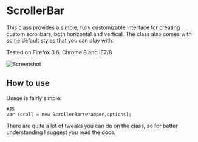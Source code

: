 ScrollerBar
===========
This class provides a simple, fully customizable interface for creating custom scrollbars, both horizontal and vertical.
The class also comes with some default styles that you can play with.

Tested on Firefox 3.6, Chrome 8 and IE7/8

![Screenshot](https://github.com/arieh/ScrollerBar/raw/master/screen.png)


How to use
----------
Usage is fairly simple:

    #JS
    var scroll = new ScrollerBar(wrapper,options);
    
There are quite a lot of tweaks you can do on the class, so for better understanding I suggest you read the docs.

